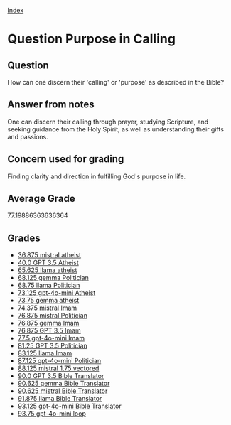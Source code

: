 
[Index](../../index.md)
# Question Purpose in Calling
## Question
How can one discern their 'calling' or 'purpose' as described in the Bible?

## Answer from notes
One can discern their calling through prayer, studying Scripture, and seeking guidance from the Holy Spirit, as well as understanding their gifts and passions.

## Concern used for grading
Finding clarity and direction in fulfilling God's purpose in life.

## Average Grade
77.19886363636364

## Grades
 * [36.875 mistral atheist](../answers/mistral_atheist/Purpose_in_Calling.md)
 * [40.0 GPT 3.5 Atheist](../answers/GPT_3.5_Atheist/Purpose_in_Calling.md)
 * [65.625 llama atheist](../answers/llama_atheist/Purpose_in_Calling.md)
 * [68.125 gemma Politician](../answers/gemma_Politician/Purpose_in_Calling.md)
 * [68.75 llama Politician](../answers/llama_Politician/Purpose_in_Calling.md)
 * [73.125 gpt-4o-mini Atheist](../answers/gpt-4o-mini_Atheist/Purpose_in_Calling.md)
 * [73.75 gemma atheist](../answers/gemma_atheist/Purpose_in_Calling.md)
 * [74.375 mistral Imam](../answers/mistral_Imam/Purpose_in_Calling.md)
 * [76.875 mistral Politician](../answers/mistral_Politician/Purpose_in_Calling.md)
 * [76.875 gemma Imam](../answers/gemma_Imam/Purpose_in_Calling.md)
 * [76.875 GPT 3.5 Imam](../answers/GPT_3.5_Imam/Purpose_in_Calling.md)
 * [77.5 gpt-4o-mini Imam](../answers/gpt-4o-mini_Imam/Purpose_in_Calling.md)
 * [81.25 GPT 3.5 Politician](../answers/GPT_3.5_Politician/Purpose_in_Calling.md)
 * [83.125 llama Imam](../answers/llama_Imam/Purpose_in_Calling.md)
 * [87.125 gpt-4o-mini Politician](../answers/gpt-4o-mini_Politician/Purpose_in_Calling.md)
 * [88.125 mistral 1.75 vectored](../answers/mistral_1.75_vectored/Purpose_in_Calling.md)
 * [90.0 GPT 3.5 Bible Translator](../answers/GPT_3.5_Bible_Translator/Purpose_in_Calling.md)
 * [90.625 gemma Bible Translator](../answers/gemma_Bible_Translator/Purpose_in_Calling.md)
 * [90.625 mistral Bible Translator](../answers/mistral_Bible_Translator/Purpose_in_Calling.md)
 * [91.875 llama Bible Translator](../answers/llama_Bible_Translator/Purpose_in_Calling.md)
 * [93.125 gpt-4o-mini Bible Translator](../answers/gpt-4o-mini_Bible_Translator/Purpose_in_Calling.md)
 * [93.75 gpt-4o-mini loop](../answers/gpt-4o-mini_loop/Purpose_in_Calling.md)
